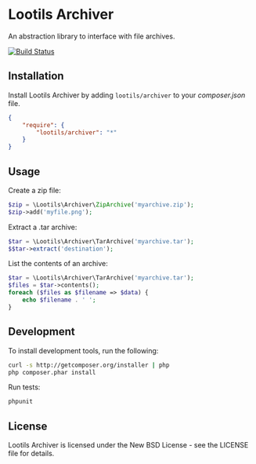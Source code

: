 Lootils Archiver
==============

An abstraction library to interface with file archives.

[![Build Status](https://secure.travis-ci.org/lootils/archiver.png?branch=master)](http://travis-ci.org/lootils/archiver)


Installation
-----------

Install Lootils Archiver by adding `lootils/archiver` to your *composer.json*
file.
```json
{
    "require": {
        "lootils/archiver": "*"
    }
}
```


Usage
-----

Create a zip file:
```php
$zip = \Lootils\Archiver\ZipArchive('myarchive.zip');
$zip->add('myfile.png');
```

Extract a .tar archive:
```php
$tar = \Lootils\Archiver\TarArchive('myarchive.tar');
$$tar->extract('destination');
```

List the contents of an archive:
```php
$tar = \Lootils\Archiver\TarArchive('myarchive.tar');
$files = $tar->contents();
foreach ($files as $filename => $data) {
    echo $filename . ' ';
}
```


Development
----------

To install development tools, run the following:
```bash
curl -s http://getcomposer.org/installer | php
php composer.phar install
```

Run tests:
```bash
phpunit
```


License
-------

Lootils Archiver is licensed under the New BSD License - see the LICENSE file
for details.
